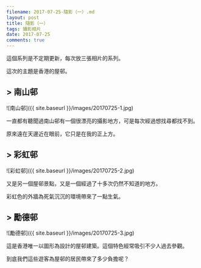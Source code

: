 ```yaml
---
filename: 2017-07-25-隨影（一）.md
layout: post
title: 隨影（一）
tags: 攝影相片
date: 2017-07-25
comments: true
---
```

這個系列是不定期更新，每次放三張相片的系列。

這次的主題是香港的屋邨。

## > 南山邨

![南山邨]({{ site.baseurl }}/images/20170725-1.jpg)

一直都有聽聞過南山邨有一個很漂亮的攝影地方，可是每次經過想找尋都找不到。

原來遠在天邊近在眼前，它只是在我的正上方。

## > 彩虹邨

![彩虹邨]({{ site.baseurl }}/images/20170725-2.jpg)

又是另一個屋邨景點，又是一個經過了十多次仍然不知道的地方。

彩虹色的外牆為死氣沉沉的環境帶來了一點生氣。

## > 勵德邨

![勵德邨]({{ site.baseurl }}/images/20170725-3.jpg)

這是香港唯一以圖形為設計的屋邨建築。這個特色經常吸引不少人過去參觀。

到底我們這些遊客為屋邨的居民帶來了多少負擔呢？
